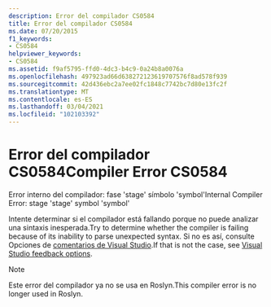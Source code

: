 ```yaml
---
description: Error del compilador CS0584
title: Error del compilador CS0584
ms.date: 07/20/2015
f1_keywords:
- CS0584
helpviewer_keywords:
- CS0584
ms.assetid: f9af5795-ffd0-4dc3-b4c9-0a24b8a0076a
ms.openlocfilehash: 497923ad66d638272123619707576f8ad578f939
ms.sourcegitcommit: 42d436ebc2a7ee02fc1848c7742bc7d80e13fc2f
ms.translationtype: MT
ms.contentlocale: es-ES
ms.lasthandoff: 03/04/2021
ms.locfileid: "102103392"
---
```

# <a name="compiler-error-cs0584"></a><span data-ttu-id="01c26-103">Error del compilador CS0584</span><span class="sxs-lookup"><span data-stu-id="01c26-103">Compiler Error CS0584</span></span>

<span data-ttu-id="01c26-104">Error interno del compilador: fase 'stage' símbolo 'symbol'</span><span class="sxs-lookup"><span data-stu-id="01c26-104">Internal Compiler Error: stage 'stage' symbol 'symbol'</span></span>
  
 <span data-ttu-id="01c26-105">Intente determinar si el compilador está fallando porque no puede analizar una sintaxis inesperada.</span><span class="sxs-lookup"><span data-stu-id="01c26-105">Try to determine whether the compiler is failing because of its inability to parse unexpected syntax.</span></span> <span data-ttu-id="01c26-106">Si no es así, consulte Opciones de [comentarios de Visual Studio](/visualstudio/ide/feedback-options).</span><span class="sxs-lookup"><span data-stu-id="01c26-106">If that is not the case, see [Visual Studio feedback options](/visualstudio/ide/feedback-options).</span></span>

> [!NOTE]
> <span data-ttu-id="01c26-107">Este error del compilador ya no se usa en Roslyn.</span><span class="sxs-lookup"><span data-stu-id="01c26-107">This compiler error is no longer used in Roslyn.</span></span>
